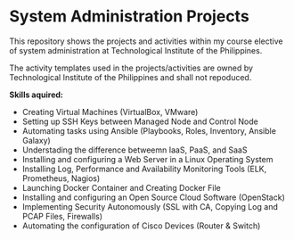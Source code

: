 # System Administration Projects

This repository shows the projects and activities within my course elective of system administration at Technological Institute of the Philippines. 

The activity templates used in the projects/activities are owned by Technological Institute of the Philippines and shall not repoduced.

**Skills aquired:**
- Creating Virtual Machines (VirtualBox, VMware)
- Setting up SSH Keys between Managed Node and Control Node
- Automating tasks using Ansible (Playbooks, Roles, Inventory, Ansible Galaxy)
- Understading the difference betweemn IaaS, PaaS, and SaaS 
- Installing and configuring a Web Server in a Linux Operating System
- Installing Log, Performance and  Availability Monitoring Tools (ELK, Prometheus, Nagios)
- Launching Docker Container and Creating Docker File
- Installing and configuring an Open Source Cloud Software (OpenStack)
- Implementing Security Autonomously (SSL with CA, Copying Log and PCAP Files, Firewalls)
- Automating the configuration of Cisco Devices (Router & Switch)





